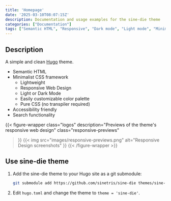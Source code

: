 ```yaml
---
title: 'Homepage'
date: '2025-03-10T08:07:15Z'
description: Documentation and usage examples for the sine-die theme
categories: ["Documentation"]
tags: ["Semantic HTML", "Responsive", "Dark mode", "Light mode", "Minimal CSS", "Generated color palette"]
---
```


## Description

A simple and clean [Hugo][hugo] theme.

- Semantic HTML
- Minimalist CSS framework
  - Lightweight
  - Responsive Web Design
  - Light or Dark Mode
  - Easily customizable color palette
  - Pure CSS (no transpiler required)
- Accessibility friendly
- Search functionality

{{< figure-wrapper
  class="logos"
  description="Previews of the theme's responsive web design"
  class="responsive-previews"
>}}
{{< img
  src="images/responsive-previews.png"
  alt="Responsive Design screenshots"
>}}
{{< /figure-wrapper >}}

## Use sine-die theme

1. Add the sine-die theme to your Hugo site as a git submodule:

    ```bash
    git submodule add https://github.com/sinetris/sine-die themes/sine-die
    ```

2. Edit `hugo.toml` and change the theme to `theme = 'sine-die'`.

[hugo]: <https://gohugo.io> "Hugo: open-source static site generators"
